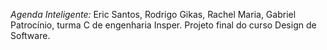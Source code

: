 ﻿*Agenda Inteligente:*
Eric Santos, Rodrigo Gikas, Rachel Maria, Gabriel Patrocínio, turma C de engenharia Insper. Projeto final do curso Design de Software.
